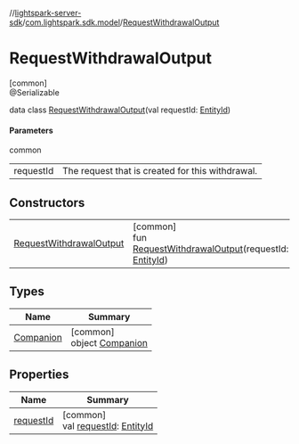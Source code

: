 //[lightspark-server-sdk](../../../index.md)/[com.lightspark.sdk.model](../index.md)/[RequestWithdrawalOutput](index.md)

# RequestWithdrawalOutput

[common]\
@Serializable

data class [RequestWithdrawalOutput](index.md)(val requestId: [EntityId](../-entity-id/index.md))

#### Parameters

common

| | |
|---|---|
| requestId | The request that is created for this withdrawal. |

## Constructors

| | |
|---|---|
| [RequestWithdrawalOutput](-request-withdrawal-output.md) | [common]<br>fun [RequestWithdrawalOutput](-request-withdrawal-output.md)(requestId: [EntityId](../-entity-id/index.md)) |

## Types

| Name | Summary |
|---|---|
| [Companion](-companion/index.md) | [common]<br>object [Companion](-companion/index.md) |

## Properties

| Name | Summary |
|---|---|
| [requestId](request-id.md) | [common]<br>val [requestId](request-id.md): [EntityId](../-entity-id/index.md) |
